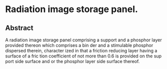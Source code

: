 # Radiation image storage panel.

## Abstract
A radiation image storage panel comprising a support and a phosphor layer provided thereon which comprises a bin der and a stimulable phosphor dispersed therein, character ized in that a friction reducing layer having a surface of a fric tion coefficient of not more than 0.6 is provided on the sup port side surface and or the phosphor layer side surface thereof.